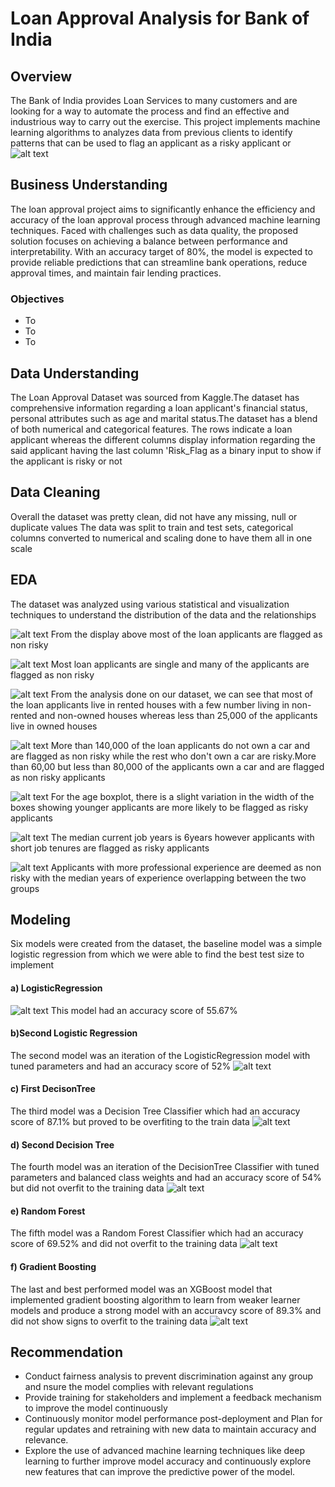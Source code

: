 # Loan Approval Analysis for Bank of India

## Overview
The Bank of India provides Loan Services to many customers and are looking for a way to automate the process and find an effective and industrious way to carry out the exercise. This project implements machine learning algorithms to analyzes data from previous clients to identify patterns that can be used to flag an applicant as a risky applicant or 
![alt text](Visualizations/images.jpg)

## Business Understanding
The loan approval project aims to significantly enhance the efficiency and accuracy of the loan approval process through advanced machine learning techniques. Faced with challenges such as data quality, the proposed solution focuses on achieving a balance between performance and interpretability. With an accuracy target of 80%, the model is expected to provide reliable predictions that can streamline bank operations, reduce approval times, and maintain fair lending practices. 

### Objectives
* To
* To
* To

## Data Understanding
The Loan Approval Dataset was sourced from Kaggle.The dataset has comprehensive information regarding a loan applicant's financial status, personal attributes such as age and marital status.The dataset has a blend of both numerical and categorical features.
The rows indicate a loan applicant whereas the different columns display information regarding the said applicant having the last column 'Risk_Flag as a binary input to show if the applicant is risky or not

## Data Cleaning
Overall the dataset was pretty clean, did not have any missing, null or duplicate values
The data was split to train and test sets, categorical columns converted to numerical and scaling done to have them all in one scale

## EDA
The dataset was analyzed using various statistical and visualization techniques to understand the distribution of the data and the relationships

![alt text](Visualizations/Risk_Flag.png)
From the display above most of the loan applicants are flagged as non risky

![alt text](Visualizations/Married_RF.png)
Most loan applicants are single and many of the applicants are flagged as non risky

![alt text](Visualizations/House_RF.png)
From the analysis done on our dataset, we can see that most of the loan applicants live in rented houses with a few number living in non-rented and non-owned houses whereas less than 25,000 of the applicants live in owned houses

![alt text](Visualizations/Car_RF.png)
More than 140,000 of the loan applicants do not own a car and are flagged as non risky while the rest who don't own a car are risky.More than 60,00 but less than 80,000 of the applicants own a car and are flagged as non risky applicants

![alt text](Visualizations/Age_by_Risk.png)
For the age boxplot, there is  a slight variation in the width of the boxes showing younger applicants are more likely to be flagged as risky applicants

![alt text](Visualizations/Currentjob_by_Risk.png)
The median current job years is 6years however applicants with short job tenures are flagged as risky applicants

![alt text](Visualizations/Experience_by_Risk.png)
Applicants with more professional experience are deemed as non risky with the median years of experience overlapping between the two groups

## Modeling
Six models were created from the dataset, the baseline model was a simple logistic regression from which we were able to find the best test size to implement
#### a) LogisticRegression
![alt text](Visualizations/Logreg.png)
This model had an accuracy score of 55.67%
#### b)Second Logistic Regression
The second model was an iteration of the LogisticRegression model with tuned parameters and had an accuracy score of 52%
![alt text](Visualizations/Logreg2.png)
#### c) First DecisonTree
The third model was a Decision Tree Classifier which had an accuracy score of 87.1% but proved to be overfiting to the train data
![alt text](Visualizations/DecisionTree.png)
#### d) Second Decision Tree
The fourth model was an iteration of the DecisionTree Classifier with tuned parameters and balanced class weights and had an accuracy score of 54% but did not overfit to the training data
![alt text](Visualizations/DecisionTree2.png)
#### e) Random Forest
The fifth model was a Random Forest Classifier which had an accuracy score of 69.52% and did not overfit to the training data
![alt text](Visualizations/RandomForest.png)
#### f) Gradient Boosting
The last and best performed model was an XGBoost model that implemented gradient boosting algorithm to learn from weaker learner models and produce a strong model with an accuravcy score of 89.3% and did not show signs to overfit to the training data
![alt text](Visualizations/XGBoost.png)
## Recommendation
 * Conduct fairness analysis to prevent discrimination against any group and nsure the model complies with relevant regulations
 * Provide training for stakeholders and implement a feedback mechanism to improve the model continuously
 * Continuously monitor model performance post-deployment and Plan for regular updates and retraining with new data to maintain    accuracy and relevance.
 * Explore the use of advanced machine learning techniques like deep learning to further improve model accuracy and    continuously explore new features that can improve the predictive power of the model.




